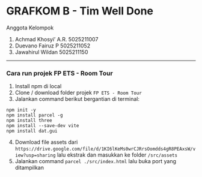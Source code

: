 # GRAFKOM B - Tim Well Done

Anggota Kelompok
1. Achmad Khosyi’ A.R. 5025211007
2. Duevano Fairuz P    5025211052
3. Jawahirul Wildan    5025211150

-----------------------------------------------------
### Cara run projek FP ETS - Room Tour
1. Install npm di local
2. Clone / download folder projek `FP ETS - Room Tour`
3. Jalankan command berikut bergantian di terminal:
```
npm init -y
npm install parcel -g
npm install three
npm install --save-dev vite
npm install dat.gui
```
4. Download file assets dari `https://drive.google.com/file/d/1KI6lKeMs0wrCJRrsOomdds4gR8PEAxsW/view?usp=sharing` lalu ekstrak dan masukkan ke folder `/src/assets`
5. Jalankan command `parcel ./src/index.html` lalu buka port yang ditampilkan

